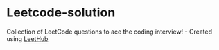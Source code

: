 # Leetcode-solution
Collection of LeetCode questions to ace the coding interview! - Created using [LeetHub](https://github.com/QasimWani/LeetHub)
